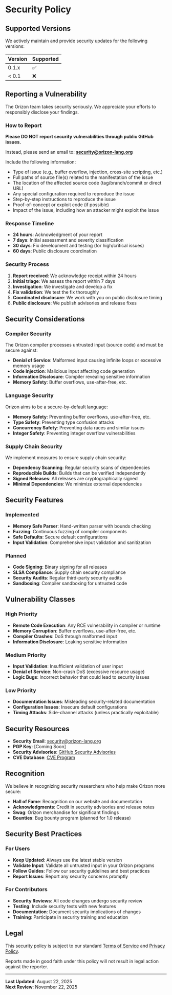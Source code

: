 # Security Policy

## Supported Versions

We actively maintain and provide security updates for the following versions:

| Version | Supported          |
| ------- | ------------------ |
| 0.1.x   | :white_check_mark: |
| < 0.1   | :x:                |

## Reporting a Vulnerability

The Orizon team takes security seriously. We appreciate your efforts to responsibly disclose your findings.

### How to Report

**Please DO NOT report security vulnerabilities through public GitHub issues.**

Instead, please send an email to: **security@orizon-lang.org**

Include the following information:
- Type of issue (e.g., buffer overflow, injection, cross-site scripting, etc.)
- Full paths of source file(s) related to the manifestation of the issue
- The location of the affected source code (tag/branch/commit or direct URL)
- Any special configuration required to reproduce the issue
- Step-by-step instructions to reproduce the issue
- Proof-of-concept or exploit code (if possible)
- Impact of the issue, including how an attacker might exploit the issue

### Response Timeline

- **24 hours**: Acknowledgment of your report
- **7 days**: Initial assessment and severity classification
- **30 days**: Fix development and testing (for high/critical issues)
- **60 days**: Public disclosure coordination

### Security Process

1. **Report received**: We acknowledge receipt within 24 hours
2. **Initial triage**: We assess the report within 7 days
3. **Investigation**: We investigate and develop a fix
4. **Fix validation**: We test the fix thoroughly
5. **Coordinated disclosure**: We work with you on public disclosure timing
6. **Public disclosure**: We publish advisories and release fixes

## Security Considerations

### Compiler Security

The Orizon compiler processes untrusted input (source code) and must be secure against:

- **Denial of Service**: Malformed input causing infinite loops or excessive memory usage
- **Code Injection**: Malicious input affecting code generation
- **Information Disclosure**: Compiler revealing sensitive information
- **Memory Safety**: Buffer overflows, use-after-free, etc.

### Language Security

Orizon aims to be a secure-by-default language:

- **Memory Safety**: Preventing buffer overflows, use-after-free, etc.
- **Type Safety**: Preventing type confusion attacks
- **Concurrency Safety**: Preventing data races and similar issues
- **Integer Safety**: Preventing integer overflow vulnerabilities

### Supply Chain Security

We implement measures to ensure supply chain security:

- **Dependency Scanning**: Regular security scans of dependencies
- **Reproducible Builds**: Builds that can be verified independently
- **Signed Releases**: All releases are cryptographically signed
- **Minimal Dependencies**: We minimize external dependencies

## Security Features

### Implemented

- **Memory Safe Parser**: Hand-written parser with bounds checking
- **Fuzzing**: Continuous fuzzing of compiler components
- **Safe Defaults**: Secure default configurations
- **Input Validation**: Comprehensive input validation and sanitization

### Planned

- **Code Signing**: Binary signing for all releases
- **SLSA Compliance**: Supply chain security compliance
- **Security Audits**: Regular third-party security audits
- **Sandboxing**: Compiler sandboxing for untrusted code

## Vulnerability Classes

### High Priority

- **Remote Code Execution**: Any RCE vulnerability in compiler or runtime
- **Memory Corruption**: Buffer overflows, use-after-free, etc.
- **Compiler Crashes**: DoS through malformed input
- **Information Disclosure**: Leaking sensitive information

### Medium Priority

- **Input Validation**: Insufficient validation of user input
- **Denial of Service**: Non-crash DoS (excessive resource usage)
- **Logic Bugs**: Incorrect behavior that could lead to security issues

### Low Priority

- **Documentation Issues**: Misleading security-related documentation
- **Configuration Issues**: Insecure default configurations
- **Timing Attacks**: Side-channel attacks (unless practically exploitable)

## Security Resources

- **Security Email**: security@orizon-lang.org
- **PGP Key**: [Coming Soon]
- **Security Advisories**: [GitHub Security Advisories](https://github.com/SeleniaProject/Orizon/security/advisories)
- **CVE Database**: [CVE Program](https://cve.mitre.org/)

## Recognition

We believe in recognizing security researchers who help make Orizon more secure:

- **Hall of Fame**: Recognition on our website and documentation
- **Acknowledgments**: Credit in security advisories and release notes
- **Swag**: Orizon merchandise for significant findings
- **Bounties**: Bug bounty program (planned for 1.0 release)

## Security Best Practices

### For Users

- **Keep Updated**: Always use the latest stable version
- **Validate Input**: Validate all untrusted input in your Orizon programs
- **Follow Guides**: Follow our security guidelines and best practices
- **Report Issues**: Report any security concerns promptly

### For Contributors

- **Security Reviews**: All code changes undergo security review
- **Testing**: Include security tests with new features
- **Documentation**: Document security implications of changes
- **Training**: Participate in security training and education

## Legal

This security policy is subject to our standard [Terms of Service](https://orizon-lang.org/terms) and [Privacy Policy](https://orizon-lang.org/privacy).

Reports made in good faith under this policy will not result in legal action against the reporter.

---

**Last Updated**: August 22, 2025  
**Next Review**: November 22, 2025

